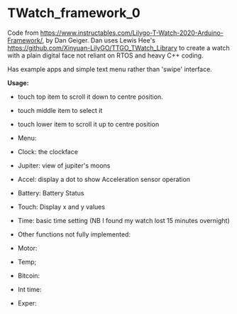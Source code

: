 # TWatch_framework_0

Code from https://www.instructables.com/Lilygo-T-Watch-2020-Arduino-Framework/, by Dan Geiger. Dan uses Lewis Hee's https://github.com/Xinyuan-LilyGO/TTGO_TWatch_Library to create a watch with a plain digital face not reliant on RTOS and heavy C++ coding.

Has example apps and simple text menu rather than 'swipe' interface.

**Usage:**
- 	touch top item to scroll it down to centre position. 
- 	touch middle item to select it
- 	touch lower item to scroll it up to centre position

- Menu:
- 	Clock:  the clockface
- 	Jupiter:  view of jupiter's moons
- 	Accel:  display a dot to show Acceleration sensor operation
- 	Battery:  Battery Status
- 	Touch:  Display x and y values
- 	Time: basic time setting (NB I found my watch lost 15 minutes overnight)

- Other functions not fully implemented:
- 	Motor:
- 	Temp;
- 	Bitcoin:
- 	Int time:
- 	Exper:






